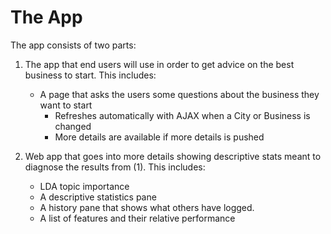 # The App
The app consists of two parts:

1. The app that end users will use in order to get advice on the best business to start. This includes:
    - A page that asks the users some questions about the business they want to start
        - Refreshes automatically with AJAX when a City or Business is changed
        - More details are available if more details is pushed
    
2. Web app that goes into more details showing descriptive stats meant to diagnose the results from (1). This includes:
    - LDA topic importance
    - A descriptive statistics pane
    - A history pane that shows what others have logged.
    - A list of features and their relative performance